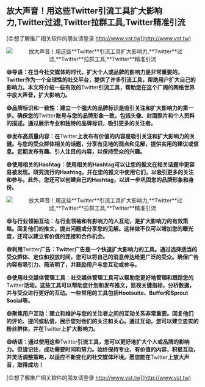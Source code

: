 ## **放大声音！用这些**Twitter**引流工具扩大影响力,**Twitter**过滤,**Twitter**拉群工具,**Twitter**精准引流**

[😍想了解推广相关软件的朋友请登录 http://www.vst.tw](http://www.vst.tw)

 <center><img src="https://vst.tw/MP4/tuiguang/png/2.png" alt="放大声音！用这些**Twitter**引流工具扩大影响力,**Twitter**过滤,**Twitter**拉群工具,**Twitter**精准引流"></center>

**😄导语：在当今社交媒体的时代，扩大个人或品牌的影响力是非常重要的。**Twitter**作为一个全球性的社交平台，提供了许多引流工具，帮助用户扩大自己的影响力。本文将介绍一些有效的**Twitter**引流工具，帮助您在这个广阔的网络世界中放大声音，扩大影响力。**

**😄品牌标识和一致性：建立一个强大的品牌标识是吸引关注和扩大影响力的第一步。确保您的**Twitter**账号与您的品牌形象一致，包括头像、封面照片和个人资料的描述。通过展示专业和独特的品牌标识，吸引更多的关注者。**

**😄发布高质量内容：在**Twitter**上发布有价值的内容是吸引关注和扩大影响力的关键。与您的受众群体相关的话题，分享有见地的观点和见解，提供实用的建议或信息。定期发布有趣、引人注目的内容，以保持受众的兴趣。**

**😄使用相关的Hashtag：使用相关的Hashtag可以让您的推文在相关话题中更容易被发现。研究流行的Hashtag，并在您的推文中使用它们，以吸引更多的关注和参与。此外，您还可以创建自己的Hashtag，以进一步巩固您的品牌形象和身份。**

 <center><img src="https://vst.tw/MP4/tuiguang/png/6.png" alt="放大声音！用这些**Twitter**引流工具扩大影响力,**Twitter**过滤,**Twitter**拉群工具,**Twitter**精准引流"></center>

**😄与行业领袖互动：与行业领袖和有影响力的人互动，是扩大影响力的有效策略。回复他们的推文，提出问题或分享您的见解。这样做不仅可以增加您的曝光度，还可以建立有价值的连接和合作机会。**

**😄利用**Twitter**广告：**Twitter**广告是一个快速扩大影响力的工具。通过选择适当的受众群体、定位和投放时间，您可以将自己的消息传达给更广泛的受众。确保广告内容有吸引力、简洁明了，并鼓励用户与您互动或参与。**

**😄使用社交媒体管理工具：社交媒体管理工具可以帮助您更好地管理和跟踪您的**Twitter**活动。这些工具可以帮助您计划和发布推文，监视关键指标，分析数据，并与受众进行更好的互动。一些常用的工具包括Hootsuite、Buffer和Sprout Social等。**

**😄聚焦用户互动：建立和维护与您的关注者之间的互动关系非常重要。回复他们的评论、提问或私信，展示您对他们的关注和关心。通过互动，您可以建立忠实的粉丝群体，并在**Twitter**上扩大影响力。**

**😄结语：通过使用这些**Twitter**引流工具，您可以更好地扩大个人或品牌的影响力。但请记住，成功需要时间和努力。始终保持专业、有价值的内容，积极互动，并灵活调整策略，以适应不断变化的社交媒体环境。愿您能在**Twitter**上放大声音，取得成功！**

[😍想了解推广相关软件的朋友请登录 http://www.vst.tw](http://www.vst.tw)



